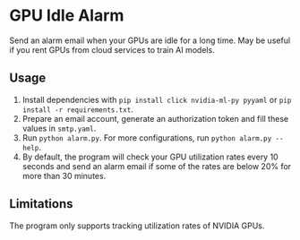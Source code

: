 # GPU Idle Alarm
 Send an alarm email when your GPUs are idle for a long time. May be useful if you rent GPUs from cloud services to train AI models.

## Usage

1. Install dependencies with `pip install click nvidia-ml-py pyyaml` or `pip install -r requirements.txt`.
2. Prepare an email account, generate an authorization token and fill these values in `smtp.yaml`.
3. Run `python alarm.py`. For more configurations, run `python alarm.py --help`.
4. By default, the program will check your GPU utilization rates every 10 seconds and send an alarm email if some of the rates are below 20% for more than 30 minutes.

## Limitations

The program only supports tracking utilization rates of NVIDIA GPUs.
